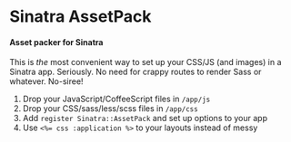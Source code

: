# Sinatra AssetPack
#### Asset packer for Sinatra

This is *the* most convenient way to set up your CSS/JS (and images) in a 
Sinatra app. Seriously. No need for crappy routes to render Sass or whatever.
No-siree!

1. Drop your JavaScript/CoffeeScript files in `/app/js`
2. Drop your CSS/sass/less/scss files in `/app/css`
3. Add `register Sinatra::AssetPack` and set up options to your app
4. Use `<%= css :application %>` to your layouts instead of messy *<script>* and 
   *<link>* tags
5. BOOM! You're in business baby!

Setup
-----

 * Bundler: `gem 'sinatra-assetpack'`
 * Else: `$ gem install sinatra-assetpack`

Install the plugin and add some options. (Feel free to omit the *Optional* 
    items, they're listed here for posterity):

``` ruby
require 'sinatra/assetpack'

class Main < Sinatra::Base
  set :root, File.dirname(__FILE__)
  register Sinatra::AssetPack

  assets {
    serve '/js',     from: 'app/js'        # Optional
    serve '/css',    from: 'app/css'       # Optional
    serve '/images', from: 'app/images'    # Optional

    js :app, '/js/app.js', [
      '/js/vendor/**/*.js',
      '/js/app/**/*.js'
    ]

    css :application, '/css/application.css', [
      '/css/screen.css'
    ]

    js_compression  = :jsmin      # Optional
    css_compression = :sass       # Optional
  }
end
```

In your layouts:

``` ruby
<%= css :application, :media => 'screen' %>
<%= js  :app %>
```

*(Use haml? Great! Use `!= css :youreawesome`.)*

And then what?
--------------

If you're on **development** mode, it serves each of the files as so:

``` html
<link rel='stylesheet' href='/css/screen.849289.css' media='screen' type='text/css' />
<script type='text/javascript' src='/js/vendor/jquery.283479.js'></script>
<script type='text/javascript' src='/js/vendor/underscore.589491.js'></script>
<script type='text/javascript' src='/js/app/main.589491.js'></script>
```

If you're on **production** mode, it serves a compressed version in the URLs you specify:

``` html
<link rel='stylesheet' href='/css/application.849289.css' media='screen' type='text/css' />
<script type='text/javascript' src='/js/app.589491.js'></script>
```

Features
--------

 * __CoffeeScript support__: Just add your coffee files in one of the paths 
 served (in the example, `app/js/hello.coffee`) and they will be available as JS 
 files (`http://localhost:4567/js/hello.js`).

 * __Sass/Less/SCSS support__: Works the same way. Place your dynamic CSS files 
 in there (say, `app/css/screen.sass`) and they will be available as CSS files 
 (`http://localhost:4567/css/screen.css`).

 * __Cache busting__: the `css` and `js` helpers automatically ensures the URL 
 is based on when the file was last modified. The URL `/js/jquery.js` may be 
 translated to `/js/jquery.8237898.js` to ensure visitors always get the latest 
 version.

 * __No intermediate files needed__: You don't need to generate compiled files.
 You can, but it's optional. Keeps your source repo clean!

 * __Auto minification (with caching)__: JS and CSS files will be compressed as 
 needed.

 * __Heroku support__: Oh yes. That's right.

Compressors
-----------

By default, AssetPack uses [JSMin](http://rubygems.org/gems/jsmin) for JS 
minifaction, and simple regexes for CSS minification. You can specify other
compressors in the `assets` block:

``` ruby
assets {
  js_compression  = :jsmin    # :jsmin | :yui | :closure
  css_compression = :simple   # :simple | :sass | :yui
}
```


### YUI Compressor

``` ruby
assets {
  js_compression  = :yui
  css_compression = :yui
  js_compression_options = { :munge => true }  # Munge variable names
}
```

For YUI compression, you need the YUI compressor gem.

 * Bundler? Add to *Gemfile*: `gem 'yui-compressor', :require => 'yui/compressor'`
 * Else, `gem install yui-compressor`

### SASS compression

``` ruby
assets {
  css_compression  = :sass
}
```

For SASS compression, you need the Sass gem.

 * Bundler? Add to *Gemfile*: `gem 'sass'`
 * Else, `gem install sass`

### Sqwish CSS compression

``` ruby
assets {
  css_compression  = :sqwish
  css_compression_options = { :strict => true }
}
```

[Sqwish](http://github.com/ded/sqwish) is a NodeJS-based CSS compressor.  To use 
Sqwish with AssetPack, install it using `npm install -g sqwish`. You need NodeJS 
and NPM installed.

### Google Closure compression

``` ruby
assets {
  js_compression  = :closure
  js_compression_options = { :level => "SIMPLE_OPTIMIZATIONS" }
}
```

This uses the [Google closure compiler service](http://closure-compiler.appspot.com/home)
to compress your JavaScript.

Available levels: `WHITESPACE_ONLY`, `SIMPLE_OPTIMIZATIONS`, `ADVANCED_OPTIMIZATIONS`

Need to build the files?
------------------------

Actually, you don't need to--this is optional! But add this to your Rakefile:

``` ruby
APP_FILE  = 'app.rb'
APP_CLASS = 'Main'

require 'sinatra/assetpack/rake'
```

Now:

    $ rake assetpack:build

This will create files in `/public`.

Need Compass support?
---------------------

No, AssetPack doesn't have built-in Compass support, but you can use [Sinatra 
Support](http://sinefunc.com/sinatra-support):

``` ruby
# gem install sinatra/support
Encoding.default_external = 'utf-8'
require 'sinatra/support'

class Main
  register Sinatra::CompassSupport
end
```

To do
-----

AssetPack will eventually have:

 * Image cache busting
 * Image data: embedding
 * CDN support
 * Better support for Compass sprites
